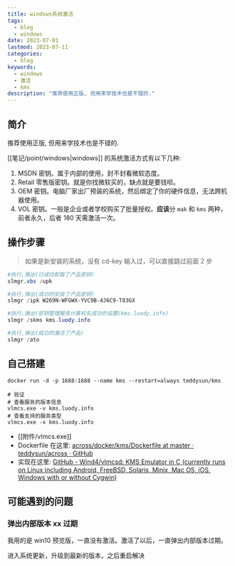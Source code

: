 ```yaml
---
title: windows系统激活
tags:
  - blog
  - windows
date: 2023-07-01
lastmod: 2023-07-11
categories:
  - blog
keywords:
  - windows
  - 激活
  - kms
description: "推荐使用正版, 但用来学技术也是不错的."
---
```


## 简介

推荐使用正版, 但用来学技术也是不错的.

[[笔记/point/windows|windows]] 的系统激活方式有以下几种:

1. MSDN 密钥。属于内部的使用，封不封看微软态度。
2. Retail 零售版密钥。就是你找微软买的，缺点就是要钱呗。
3. OEM 密钥。电脑厂家出厂预装的系统，然后绑定了你的硬件信息，无法跨机器使用。
4. VOL 密钥。一般是企业或者学校购买了批量授权。**应该**分 `mak` 和 `kms` 两种，前者永久，后者 180 天需激活一次。

## 操作步骤

> 如果是新安装的系统，没有 cd-key 输入过，可以直接跳过前面 2 步

```powershell
#执行,弹出(已成功卸载了产品密钥)
slmgr.vbs /upk

#执行,弹出(成功的安装了产品密钥)
slmgr /ipk W269N-WFGWX-YVC9B-4J6C9-T83GX

#执行,弹出(密钥管理服务计算机名成功的设置(kms.luody.info)
slmgr /skms kms.luody.info

#执行,弹出(成功的激活了产品)
slmgr /ato
```

## 自己搭建

```shell
docker run -d -p 1688:1688 --name kms --restart=always teddysun/kms

# 验证
# 查看服务的版本信息
vlmcs.exe -v kms.luody.info
# 查看支持的服务类型
vlmcs.exe -x kms.luody.info
```

- [[附件/vlmcs.exe]]
- Dockerfile 在这里: [across/docker/kms/Dockerfile at master · teddysun/across · GitHub](https://github.com/teddysun/across/blob/master/docker/kms/Dockerfile)
- 实现在这里: [GitHub - Wind4/vlmcsd: KMS Emulator in C (currently runs on Linux including Android, FreeBSD, Solaris, Minix, Mac OS, iOS, Windows with or without Cygwin)](https://github.com/Wind4/vlmcsd)

## 可能遇到的问题

### 弹出内部版本 xx 过期

我用的是 win10 预览版，一直没有激活。激活了以后，一直弹出内部版本过期。

进入系统更新，升级到最新的版本，之后重启解决
